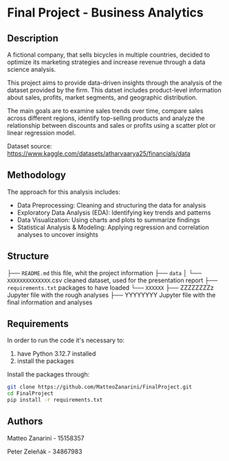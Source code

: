 # Final Project - Business Analytics 

## Description
A fictional company, that sells bicycles in multiple countries, decided to optimize its marketing strategies and increase revenue through a data science analysis. 


This project aims to provide data-driven insights through the analysis of the dataset provided by the firm. This datset includes product-level information about sales, profits, market segments, and geographic distribution.

The main goals are to examine sales trends over time, compare sales across different regions, identify top-selling products and analyze the relationship between discounts and sales or profits using a scatter plot or linear regression model.

Dataset source: https://www.kaggle.com/datasets/atharvaarya25/financials/data

## Methodology
The approach for this analysis includes:
- Data Preprocessing: Cleaning and structuring the data for analysis
- Exploratory Data Analysis (EDA): Identifying key trends and patterns
- Data Visualization: Using charts and plots to summarize findings
- Statistical Analysis & Modeling: Applying regression and correlation analyses to uncover insights

## Structure

├── `README.md`                       this file, whit the project information
├── `data`
│   └── `XXXXXXXXXXXXXX`.csv          cleaned dataset, used for the presentation report
├── `requirements.txt`                packages to have loaded
└── `XXXXXX`
    ├── ZZZZZZZZz                     Jupyter file with the rough analyses
    ├── YYYYYYYY                      Jupyter file with the final information and analyses

## Requirements
In order to run the code it's necessary to:
1. have Python 3.12.7 installed
2. install the packages

Install the packages through:
```bash
git clone https://github.com/MatteoZanarini/FinalProject.git
cd FinalProject
pip install -r requirements.txt
```

## Authors
Matteo Zanarini - 15158357

Peter Zeleňák - 34867983